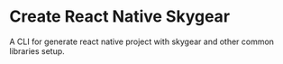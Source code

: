 # Create React Native Skygear

A CLI for generate react native project with skygear and other common libraries setup.